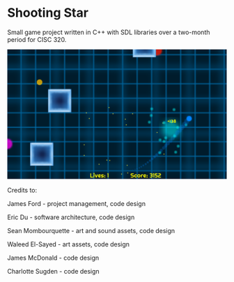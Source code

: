 # Shooting Star

Small game project written in C++ with SDL libraries over a two-month period for CISC 320.

![Gameplay image - Shooting Star](https://raw.githubusercontent.com/eric-zdw/clergyrepo/master/clergy-screen.png)

Credits to:

James Ford - project management, code design

Eric Du - software architecture, code design

Sean Mombourquette - art and sound assets, code design

Waleed El-Sayed - art assets, code design

James McDonald - code design

Charlotte Sugden - code design
